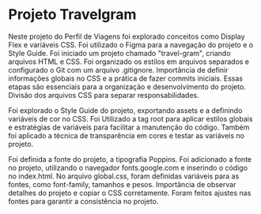 # Projeto Travelgram

Neste projeto do Perfil de Viagens foi explorado conceitos como Display Flex e variáveis CSS. Foi utilizado o Figma para a navegação do projeto e o Style Guide.
Foi iniciado um projeto chamado "travel-gram", criando arquivos HTML e CSS. Foi organizado os estilos em arquivos separados e configurado o Git com um arquivo .gitignore. Importância de definir informações globais no CSS e a prática de fazer commits iniciais. Essas etapas são essenciais para a organização e desenvolvimento do projeto.
Divisão dos arquivos CSS para separar responsabilidades.

Foi explorado o Style Guide do projeto, exportando assets e a definindo variáveis de cor no CSS. Foi Utilizado a tag root para aplicar estilos globais e estratégias de variáveis para facilitar a manutenção do código. Também foi aplicado a técnica de transparência em cores e testar as variáveis no projeto.

Foi definida a fonte do projeto, a tipografia Poppins. Foi adicionado a fonte no projeto, utilizando o navegador fonts.google.com e inserindo o código no index.html. No arquivo global.css, foram definidas variáveis para as fontes, como font-family, tamanhos e pesos. Importância de observar detalhes do projeto e copiar o CSS corretamente. Foram feitos ajustes nas fontes para garantir a consistência no projeto.

